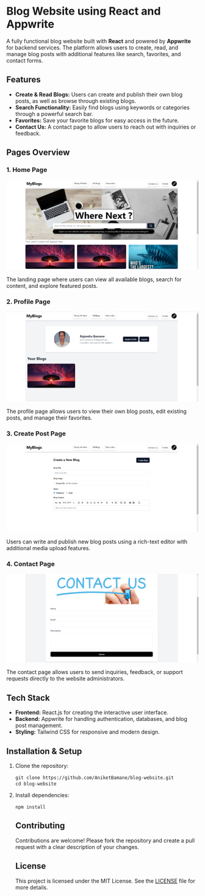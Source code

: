 <h1>Blog Website using React and Appwrite</h1>

<p>
A fully functional blog website built with <strong>React</strong> and powered by <strong>Appwrite</strong> for backend services. The platform allows users to create, read, and manage blog posts with additional features like search, favorites, and contact forms.
</p>

<h2>Features</h2>
<ul>
  <li><strong>Create & Read Blogs:</strong> Users can create and publish their own blog posts, as well as browse through existing blogs.</li>
  <li><strong>Search Functionality:</strong> Easily find blogs using keywords or categories through a powerful search bar.</li>
  <li><strong>Favorites:</strong> Save your favorite blogs for easy access in the future.</li>
  <li><strong>Contact Us:</strong> A contact page to allow users to reach out with inquiries or feedback.</li>
</ul>

<h2>Pages Overview</h2>

<h3>1. Home Page</h3>
<img src="image.png" alt="Home Page" />
<p>
The landing page where users can view all available blogs, search for content, and explore featured posts.
</p>

<h3>2. Profile Page</h3>
<img src="image-1.png" alt="Profile Page" />
<p>
The profile page allows users to view their own blog posts, edit existing posts, and manage their favorites.
</p>

<h3>3. Create Post Page</h3>
<img src="image-2.png" alt="Create Post Page" />
<p>
Users can write and publish new blog posts using a rich-text editor with additional media upload features.
</p>

<h3>4. Contact Page</h3>
<img src="image-3.png" alt="Contact Page" />
<p>
The contact page allows users to send inquiries, feedback, or support requests directly to the website administrators.
</p>

<h2>Tech Stack</h2>
<ul>
  <li><strong>Frontend:</strong> React.js for creating the interactive user interface.</li>
  <li><strong>Backend:</strong> Appwrite for handling authentication, databases, and blog post management.</li>
  <li><strong>Styling:</strong> Tailwind CSS for responsive and modern design.</li>
</ul>

<h2>Installation & Setup</h2>
<ol>
  <li>Clone the repository:
    <pre><code>git clone https://github.com/AniketBamane/blog-website.git
cd blog-website</code></pre>
  </li>
  <li>Install dependencies:
    <pre><code>npm install</code></pre>
  </li>

<h2>Contributing</h2>
<p>
Contributions are welcome! Please fork the repository and create a pull request with a clear description of your changes.
</p>

<h2>License</h2>
<p>
This project is licensed under the MIT License. See the <a href="LICENSE">LICENSE</a> file for more details.
</p>
